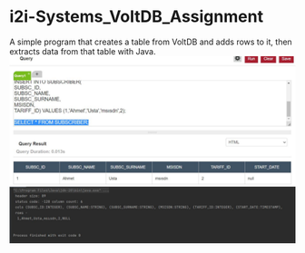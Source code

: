 # i2i-Systems_VoltDB_Assignment

A simple program that creates a table from VoltDB and adds rows to it, then extracts data from that table with Java.
![screenshot1](https://github.com/ahmetust/i2i-Systems_VoltDB_Assignment/blob/main/Screenshots/1.JPG)
![screenshot2](https://github.com/ahmetust/i2i-Systems_VoltDB_Assignment/blob/main/Screenshots/2.JPG)
